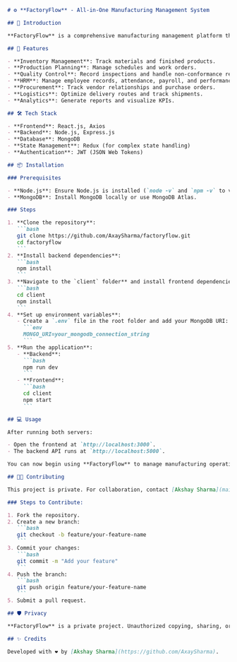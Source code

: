 ````markdown
# ⚙️ **FactoryFlow** - All-in-One Manufacturing Management System

## 🚀 Introduction

**FactoryFlow** is a comprehensive manufacturing management platform that integrates various business functions like inventory management, production planning, quality control, HRM, logistics, and analytics. Built using the **MERN stack** (MongoDB, Express, React, Node.js), it offers manufacturers a digital solution to streamline production processes, increase efficiency, and boost profitability.

## 🎯 Features

- **Inventory Management**: Track materials and finished products.
- **Production Planning**: Manage schedules and work orders.
- **Quality Control**: Record inspections and handle non-conformance reports.
- **HRM**: Manage employee records, attendance, payroll, and performance reviews.
- **Procurement**: Track vendor relationships and purchase orders.
- **Logistics**: Optimize delivery routes and track shipments.
- **Analytics**: Generate reports and visualize KPIs.

## 🛠️ Tech Stack

- **Frontend**: React.js, Axios
- **Backend**: Node.js, Express.js
- **Database**: MongoDB
- **State Management**: Redux (for complex state handling)
- **Authentication**: JWT (JSON Web Tokens)

## 📦 Installation

### Prerequisites

- **Node.js**: Ensure Node.js is installed (`node -v` and `npm -v` to verify).
- **MongoDB**: Install MongoDB locally or use MongoDB Atlas.

### Steps

1. **Clone the repository**:
   ```bash
   git clone https://github.com/AxaySharma/factoryflow.git
   cd factoryflow
   ```
2. **Install backend dependencies**:
   ```bash
   npm install
   ```
3. **Navigate to the `client` folder** and install frontend dependencies:
   ```bash
   cd client
   npm install
   ```
4. **Set up environment variables**:
   - Create a `.env` file in the root folder and add your MongoDB URI:
     ```env
     MONGO_URI=your_mongodb_connection_string
     ```
5. **Run the application**:
   - **Backend**:
     ```bash
     npm run dev
     ```
   - **Frontend**:
     ```bash
     cd client
     npm start
     ```

## 💻 Usage

After running both servers:

- Open the frontend at `http://localhost:3000`.
- The backend API runs at `http://localhost:5000`.

You can now begin using **FactoryFlow** to manage manufacturing operations.

## 🧑‍💻 Contributing

This project is private. For collaboration, contact [Akshay Sharma](mailto:axaybrc@gmail.com).

### Steps to Contribute:

1. Fork the repository.
2. Create a new branch:
   ```bash
   git checkout -b feature/your-feature-name
   ```
3. Commit your changes:
   ```bash
   git commit -m "Add your feature"
   ```
4. Push the branch:
   ```bash
   git push origin feature/your-feature-name
   ```
5. Submit a pull request.

## 🛡 Privacy

**FactoryFlow** is a private project. Unauthorized copying, sharing, or distribution of this code is strictly prohibited. Please contact the repository owner for permissions or collaboration inquiries.

## ✨ Credits

Developed with ❤️ by [Akshay Sharma](https://github.com/AxaySharma).
````
